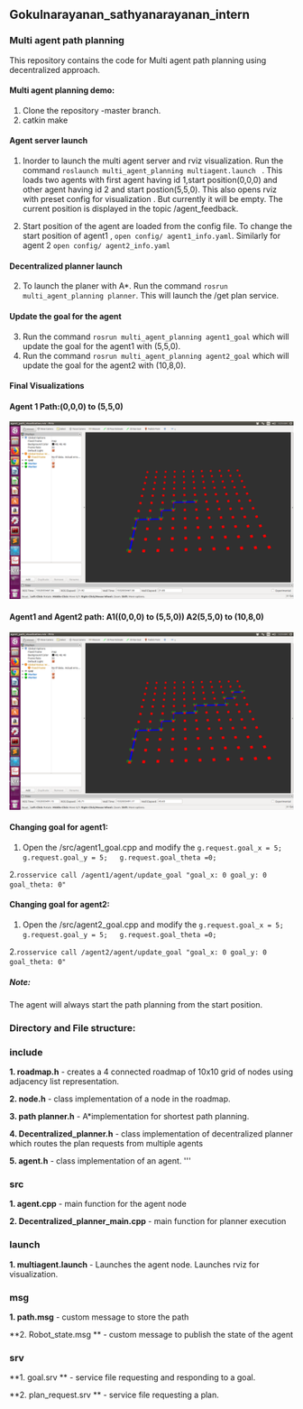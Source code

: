 ## Gokulnarayanan_sathyanarayanan_intern
### Multi agent path planning
This repository contains the code for Multi agent path planning using decentralized approach.
  

#### Multi agent planning demo:
1. Clone the repository -master branch.
2. catkin make
#### Agent server launch
   1. Inorder to launch the multi agent server and rviz visualization. Run the command ``` roslaunch multi_agent_planning multiagent.launch  ``` . This loads two agents with first agent having id 1,start position(0,0,0) and other agent  having id 2 and start postion(5,5,0). This also opens rviz with preset config for visualization . But currently it will be empty. The current position is displayed in the topic /agent_feedback.
   
   2. Start position of the agent are loaded from the config file. To change the start position of agent1 , ``` open config/ agent1_info.yaml ```. Similarly for agent 2 ``` open config/ agent2_info.yaml ```

#### Decentralized planner launch
   2. To launch the planer with A*. Run the command ``` rosrun multi_agent_planning planner ```. This will launch the /get plan service.
 
#### Update the goal for the agent
   3. Run the command ``` rosrun multi_agent_planning agent1_goal ``` which will update the goal for the agent1 with (5,5,0).
   4. Run the command ``` rosrun multi_agent_planning agent2_goal ``` which will update the goal for the agent2 with (10,8,0).
   
   
#### Final Visualizations
#### Agent 1 Path:(0,0,0) to (5,5,0)
![Agent1_path](https://github.com/gokul-gokz/Gokulnarayanan_sathyanarayanan_intern/blob/master/images/agent1_path.png )


#### Agent1 and Agent2 path: A1((0,0,0) to (5,5,0)) A2(5,5,0) to (10,8,0)
![Agent2_path](https://github.com/gokul-gokz/Gokulnarayanan_sathyanarayanan_intern/blob/master/images/agent1_2.png )


#### Changing goal for agent1:
   1. Open the /src/agent1_goal.cpp and modify the ``` g.request.goal_x = 5;  g.request.goal_y = 5;   g.request.goal_theta =0; ```
  
  2.```rosservice call /agent1/agent/update_goal "goal_x: 0
goal_y: 0
goal_theta: 0" ```

#### Changing goal for agent2:
   1. Open the /src/agent2_goal.cpp and modify the ``` g.request.goal_x = 5;  g.request.goal_y = 5;   g.request.goal_theta =0; ```
  
  2.```rosservice call /agent2/agent/update_goal "goal_x: 0
goal_y: 0
goal_theta: 0" ```
 
 ##### Note: 
  The agent will always start the path planning from the start position.
 
 ### Directory and File structure:
### include

  **1. roadmap.h**               - creates a 4 connected roadmap of 10x10 grid of nodes using adjacency list representation.
  
  **2. node.h**                 - class implementation of a node in the roadmap.
  
  **3. path planner.h**          - A*implementation for shortest path planning.
  
  **4. Decentralized_planner.h** - class implementation of decentralized planner which routes the plan requests from multiple agents
  
  **5. agent.h**                 - class implementation of an agent. '''
  
### src

  **1. agent.cpp**                     - main function for the agent node 
  
  **2. Decentralized_planner_main.cpp** - main function for planner execution  
 
### launch

  **1. multiagent.launch** - Launches the agent node. Launches rviz for visualization.

###  msg

   **1. path.msg** -  custom message to store the path
   
   **2. Robot_state.msg ** - custom message to publish the state of the agent
    
### srv

   **1. goal.srv ** - service file requesting and responding to a goal.
   
   **2. plan_request.srv ** - service file requesting a plan.
                    
